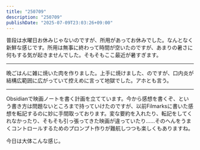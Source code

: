 ```yaml
---
title: "250709"
description: "250709"
publishDate: "2025-07-09T23:03:26+09:00"
---
```


普段は水曜日お休みじゃないのですが、所用があってお休みでした。なんとなく新鮮な感じです。所用は無事に終わって時間が空いたのですが、あまりの暑さに何もする気が起きませんでした。そもそもここ最近が暑すぎます。

---

晩ごはんに雑に焼いた肉を作りました。上手に焼けました、のですが、口内炎が結構広範囲に広がっていて控えめに言って地獄でした。アホとも言う。

---

Obsidianで映画ノートを書く計画を立てています。今から感想を書くぞ、という書き方は問題ないところまで持っていけたのですが、以前Filmarksに書いた感想を転記するのに妙に手間取っております。変な要約を入れたり、転記をしてくれなかったり、そもそも引っ張ってきた映画が違っていたり……そのへんをうまくコントロールするためのプロンプト作りが難航しつつも楽しくもありますね。

今日は大体こんな感じ。